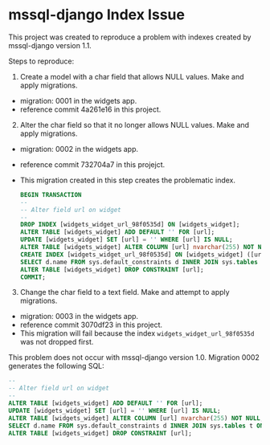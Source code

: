 # mssql-django Index Issue

This project was created to reproduce a problem with indexes created by mssql-django 
version 1.1.

Steps to reproduce:

1. Create a model with a char field that allows NULL values.  Make and apply migrations.
  - migration: 0001 in the widgets app.
  - reference commit 4a261e16 in this project.
2. Alter the char field so that it no longer allows NULL values.  Make and apply migrations.
  - migration: 0002 in the widgets app.
  - reference commit 732704a7 in this projejct.
  - This migration created in this step creates the problematic index.

    ```sql
    BEGIN TRANSACTION
    --
    -- Alter field url on widget
    --
    DROP INDEX [widgets_widget_url_98f0535d] ON [widgets_widget];
    ALTER TABLE [widgets_widget] ADD DEFAULT '' FOR [url];
    UPDATE [widgets_widget] SET [url] = '' WHERE [url] IS NULL;
    ALTER TABLE [widgets_widget] ALTER COLUMN [url] nvarchar(255) NOT NULL;
    CREATE INDEX [widgets_widget_url_98f0535d] ON [widgets_widget] ([url]); -- <--- Problematic index
    SELECT d.name FROM sys.default_constraints d INNER JOIN sys.tables t ON d.parent_object_id = t.object_id INNER JOIN sys.columns c ON d.parent_object_id = c.object_id AND d.parent_column_id = c.column_id INNER JOIN sys.schemas s ON t.schema_id = s.schema_id WHERE t.name = 'widgets_widget' AND c.name = 'url';
    ALTER TABLE [widgets_widget] DROP CONSTRAINT [url];
    COMMIT;
    ```

3. Change the char field to a text field.  Make and attempt to apply migrations.
  - migration: 0003 in the widgets app.
  - reference commit 3070df23 in this project.
  - This migration will fail because the index `widgets_widget_url_98f0535d` was not dropped first.

This problem does not occur with mssql-django version 1.0.  Migration 0002 generates the following SQL:
```sql
--
-- Alter field url on widget
--
ALTER TABLE [widgets_widget] ADD DEFAULT '' FOR [url];
UPDATE [widgets_widget] SET [url] = '' WHERE [url] IS NULL;
ALTER TABLE [widgets_widget] ALTER COLUMN [url] nvarchar(255) NOT NULL;
SELECT d.name FROM sys.default_constraints d INNER JOIN sys.tables t ON d.parent_object_id = t.object_id INNER JOIN sys.columns c ON d.parent_object_id = c.object_id AND d.parent_column_id = c.column_id INNER JOIN sys.schemas s ON t.schema_id = s.schema_id WHERE t.name = 'widgets_widget' AND c.name = 'url';
ALTER TABLE [widgets_widget] DROP CONSTRAINT [url];
```

